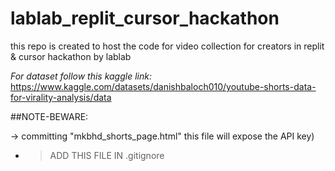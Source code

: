 # lablab_replit_cursor_hackathon
this repo is created to host the code for video collection for creators in replit &amp; cursor hackathon by lablab

*For dataset follow this kaggle link:* https://www.kaggle.com/datasets/danishbaloch010/youtube-shorts-data-for-virality-analysis/data

##NOTE-BEWARE:

-> committing "mkbhd_shorts_page.html" this file will expose the API key)
- > ADD THIS FILE IN .gitignore
